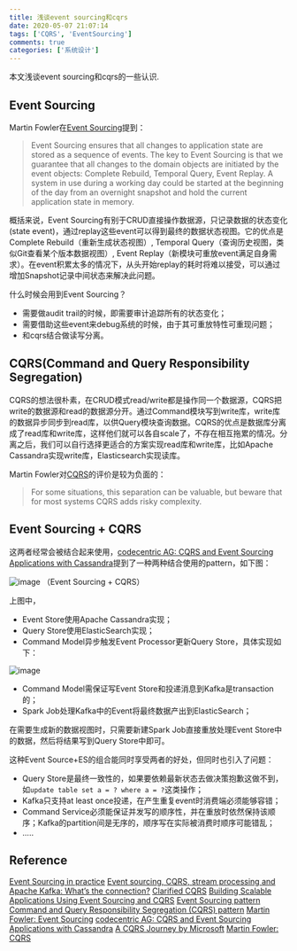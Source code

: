 ```yaml
---
title: 浅谈event sourcing和cqrs
date: 2020-05-07 21:07:14
tags: ['CQRS', 'EventSourcing']
comments: true
categories: ['系统设计']
---
```


本文浅谈event sourcing和cqrs的一些认识.

<!--more-->

## Event Sourcing

Martin Fowler在[Event Sourcing](https://martinfowler.com/eaaDev/EventSourcing.html)提到：
> Event Sourcing ensures that all changes to application state are stored as a sequence of events.
> The key to Event Sourcing is that we guarantee that all changes to the domain objects are initiated by the event objects: Complete Rebuild, Temporal Query, Event Replay.
> A system in use during a working day could be started at the beginning of the day from an overnight snapshot and hold the current application state in memory.

概括来说，Event Sourcing有别于CRUD直接操作数据源，只记录数据的状态变化(state event)，通过replay这些event可以得到最终的数据状态视图。它的优点是Complete Rebuild（重新生成状态视图）, Temporal Query（查询历史视图，类似Git查看某个版本数据视图）, Event Replay（新模块可重放event满足自身需求）。在event积累太多的情况下，从头开始replay的耗时将难以接受，可以通过增加Snapshot记录中间状态来解决此问题。

什么时候会用到Event Sourcing？
- 需要做audit trail的时候，即需要审计追踪所有的状态变化；
- 需要借助这些event来debug系统的时候，由于其可重放特性可重现问题；
- 和cqrs结合做读写分离。

## CQRS(Command and Query Responsibility Segregation)

CQRS的想法很朴素，在CRUD模式read/write都是操作同一个数据源，CQRS把write的数据源和read的数据源分开。通过Command模块写到write库，write库的数据异步同步到read库，以供Query模块查询数据。CQRS的优点是数据库分离成了read库和write库，这样他们就可以各自scale了，不存在相互拖累的情况。分离之后，我们可以自行选择更适合的方案实现read库和write库，比如Apache Cassandra实现write库，Elasticsearch实现读库。

Martin Fowler对[CQRS](https://martinfowler.com/bliki/CQRS.html)的评价是较为负面的：
> For some situations, this separation can be valuable, but beware that for most systems CQRS adds risky complexity.

## Event Sourcing + CQRS

这两者经常会被结合起来使用，[codecentric AG: CQRS and Event Sourcing Applications with Cassandra](https://www.slideshare.net/planetcassandra/codecentric-ag-cqrs-and-event-sourcing-applications-with-cassandra)提到了一种两种结合使用的pattern，如下图：

![image](https://user-images.githubusercontent.com/4915189/81551856-1c37bd00-93b5-11ea-94fa-62a167b93f51.png)
（Event Sourcing + CQRS）

上图中，
- Event Store使用Apache Cassandra实现；
- Query Store使用ElasticSearch实现；
- Command Model异步触发Event Processor更新Query Store，具体实现如下：

![image](https://user-images.githubusercontent.com/4915189/81569729-3d5ad680-93d2-11ea-88c2-1666a0295ab5.png)

- Command Model需保证写Event Store和投递消息到Kafka是transaction的；
- Spark Job处理Kafka中的Event将最终数据产出到ElasticSearch；

在需要生成新的数据视图时，只需要新建Spark Job直接重放处理Event Store中的数据，然后将结果写到Query Store中即可。

这种Event Source+ES的组合能同时享受两者的好处，但同时也引入了问题：
- Query Store是最终一致性的，如果要依赖最新状态去做决策抱歉这做不到，如`update table set a = ? where a = ?`这类操作；
- Kafka只支持at least once投递，在产生重复event时消费端必须能够容错；
- Command Service必须能保证并发写的顺序性，并在重放时依然保持该顺序；Kafka的partition间是无序的，顺序写在实际被消费时顺序可能错乱；
- .....

## Reference

[Event Sourcing in practice](https://ookami86.github.io/event-sourcing-in-practice/)
[Event sourcing, CQRS, stream processing and Apache Kafka: What’s the connection?](https://www.confluent.io/blog/event-sourcing-cqrs-stream-processing-apache-kafka-whats-connection/)
[Clarified CQRS](http://udidahan.com/2009/12/09/clarified-cqrs/)
[Building Scalable Applications Using Event Sourcing and CQRS](https://medium.com/technology-learning/event-sourcing-and-cqrs-a-look-at-kafka-e0c1b90d17d8)
[Event Sourcing pattern](https://docs.microsoft.com/en-us/azure/architecture/patterns/event-sourcing)
[Command and Query Responsibility Segregation (CQRS) pattern](https://docs.microsoft.com/en-us/azure/architecture/patterns/cqrs)
[Martin Fowler: Event Sourcing](https://martinfowler.com/eaaDev/EventSourcing.html)
[codecentric AG: CQRS and Event Sourcing Applications with Cassandra](https://www.slideshare.net/planetcassandra/codecentric-ag-cqrs-and-event-sourcing-applications-with-cassandra)
[A CQRS Journey by Microsoft](http://msdn.microsoft.com/en-us/library/jj554200.aspx)
[Martin Fowler: CQRS](https://martinfowler.com/bliki/CQRS.html)

